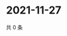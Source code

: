 # 2021-11-27

共 0 条

<!-- BEGIN WEIBO -->
<!-- 最后更新时间 Sat Nov 27 2021 13:12:06 GMT+0800 (China Standard Time) -->

<!-- END WEIBO -->
